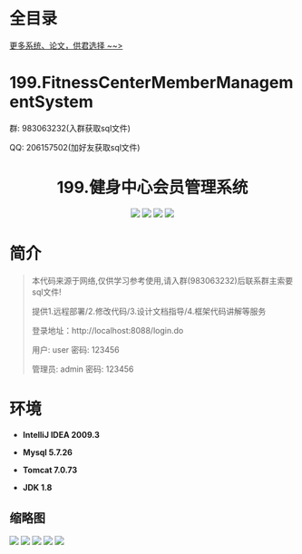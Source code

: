 # 全目录

[更多系统、论文，供君选择 ~~>](https://www.yuque.com/wisebit/blog)

# 199.FitnessCenterMemberManagementSystem


<p>群: 983063232(入群获取sql文件)</p>
<p>QQ: 206157502(加好友获取sql文件)</p>

<p><h1 align="center">199.健身中心会员管理系统</h1></p>


<p align="center">
	<img src="https://img.shields.io/badge/jdk-1.8-orange.svg"/>
    <img src="https://img.shields.io/badge/springboot-5.x-lightgrey.svg"/>
    <img src="https://img.shields.io/badge/jsp-3.x-blue.svg"/>
    <img src="https://img.shields.io/badge/mybatis-5.x-yellow.svg"/>
</p>

# 简介
> 本代码来源于网络,仅供学习参考使用,请入群(983063232)后联系群主索要sql文件!
>
> 提供1.远程部署/2.修改代码/3.设计文档指导/4.框架代码讲解等服务
>
> 登录地址：http://localhost:8088/login.do
>
> 用户: user   密码: 123456
>
> 管理员: admin   密码: 123456
>


# 环境

- <b>IntelliJ IDEA 2009.3</b>

- <b>Mysql 5.7.26</b>

- <b>Tomcat 7.0.73</b>

- <b>JDK 1.8</b>




## 缩略图

![](https://bitwise.oss-cn-heyuan.aliyuncs.com/2024/9/10/4a35bfc4-8805-4d48-ad68-49e74a2373d1.png)
![](https://bitwise.oss-cn-heyuan.aliyuncs.com/2024/9/10/e097663e-327f-4931-92ea-7af9c5b9f6e5.png)
![](https://bitwise.oss-cn-heyuan.aliyuncs.com/2024/9/10/72ea6a61-96aa-42de-875a-ed4fdf7ddac3.png)
![](https://bitwise.oss-cn-heyuan.aliyuncs.com/2024/9/10/76b20b82-e369-4284-a6cd-2a3e79284000.png)
![](https://bitwise.oss-cn-heyuan.aliyuncs.com/2024/9/10/b6b4e4a0-4eb9-4839-b8c3-3dd7bdc15385.png)

